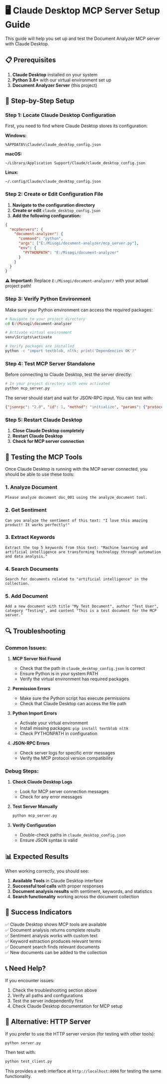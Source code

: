 # 🖥️ Claude Desktop MCP Server Setup Guide

This guide will help you set up and test the Document Analyzer MCP server with Claude Desktop.

## 📋 Prerequisites

1. **Claude Desktop** installed on your system
2. **Python 3.8+** with our virtual environment set up
3. **Document Analyzer Server** (this project)

## 🔧 Step-by-Step Setup

### Step 1: Locate Claude Desktop Configuration

First, you need to find where Claude Desktop stores its configuration:

**Windows:**
```
%APPDATA%\Claude\claude_desktop_config.json
```

**macOS:**
```
~/Library/Application Support/Claude/claude_desktop_config.json
```

**Linux:**
```
~/.config/Claude/claude_desktop_config.json
```

### Step 2: Create or Edit Configuration File

1. **Navigate to the configuration directory**
2. **Create or edit** `claude_desktop_config.json`
3. **Add the following configuration:**

```json
{
  "mcpServers": {
    "document-analyzer": {
      "command": "python",
      "args": ["E:/Misogi/document-analyzer/mcp_server.py"],
      "env": {
        "PYTHONPATH": "E:/Misogi/document-analyzer"
      }
    }
  }
}
```

**⚠️ Important:** Replace `E:/Misogi/document-analyzer/` with your actual project path!

### Step 3: Verify Python Environment

Make sure your Python environment can access the required packages:

```bash
# Navigate to your project directory
cd E:\Misogi\document-analyzer

# Activate virtual environment
venv\Scripts\activate

# Verify packages are installed
python -c "import textblob, nltk; print('Dependencies OK')"
```

### Step 4: Test MCP Server Standalone

Before connecting to Claude Desktop, test the server directly:

```bash
# In your project directory with venv activated
python mcp_server.py
```

The server should start and wait for JSON-RPC input. You can test with:

```json
{"jsonrpc": "2.0", "id": 1, "method": "initialize", "params": {"protocolVersion": "2024-11-05", "capabilities": {}, "clientInfo": {"name": "test", "version": "1.0.0"}}}
```

### Step 5: Restart Claude Desktop

1. **Close Claude Desktop completely**
2. **Restart Claude Desktop**
3. **Check for MCP server connection**

## 🧪 Testing the MCP Tools

Once Claude Desktop is running with the MCP server connected, you should be able to use these tools:

### 1. Analyze Document
```
Please analyze document doc_001 using the analyze_document tool.
```

### 2. Get Sentiment
```
Can you analyze the sentiment of this text: "I love this amazing product! It works perfectly!"
```

### 3. Extract Keywords
```
Extract the top 5 keywords from this text: "Machine learning and artificial intelligence are transforming technology through automation and data analysis."
```

### 4. Search Documents
```
Search for documents related to "artificial intelligence" in the collection.
```

### 5. Add Document
```
Add a new document with title "My Test Document", author "Test User", category "Testing", and content "This is a test document for the MCP server."
```

## 🔍 Troubleshooting

### Common Issues:

1. **MCP Server Not Found**
   - Check that the path in `claude_desktop_config.json` is correct
   - Ensure Python is in your system PATH
   - Verify the virtual environment has required packages

2. **Permission Errors**
   - Make sure the Python script has execute permissions
   - Check that Claude Desktop can access the file path

3. **Python Import Errors**
   - Activate your virtual environment
   - Install missing packages: `pip install textblob nltk`
   - Check PYTHONPATH in configuration

4. **JSON-RPC Errors**
   - Check server logs for specific error messages
   - Verify the MCP protocol version compatibility

### Debug Steps:

1. **Check Claude Desktop Logs**
   - Look for MCP server connection messages
   - Check for any error messages

2. **Test Server Manually**
   ```bash
   python mcp_server.py
   ```
   
3. **Verify Configuration**
   - Double-check paths in `claude_desktop_config.json`
   - Ensure JSON syntax is valid

## 📊 Expected Results

When working correctly, you should see:

1. **Available Tools** in Claude Desktop interface
2. **Successful tool calls** with proper responses
3. **Document analysis results** with sentiment, keywords, and statistics
4. **Search functionality** working across the document collection

## 🎯 Success Indicators

✅ Claude Desktop shows MCP tools are available  
✅ Document analysis returns complete results  
✅ Sentiment analysis works with custom text  
✅ Keyword extraction produces relevant terms  
✅ Document search finds relevant documents  
✅ New documents can be added to the collection  

## 📞 Need Help?

If you encounter issues:

1. Check the troubleshooting section above
2. Verify all paths and configurations
3. Test the server independently first
4. Check Claude Desktop documentation for MCP setup

## 🔗 Alternative: HTTP Server

If you prefer to use the HTTP server version (for testing with other tools):

```bash
python server.py
```

Then test with:
```bash
python test_client.py
```

This provides a web interface at `http://localhost:8000` for testing the same functionality. 